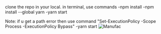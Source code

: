 clone the repo in  your local.
in terminal, use commands 
-npm install
-npm install --global yarn
-yarn start

Note: if u get a path error then use command "Set-ExecutionPolicy -Scope Process -ExecutionPolicy Bypass"
-yarn start
![Manufac](https://github.com/rishu12911/Manufac-assesment/assets/107927397/d1baa4e2-8b33-49ed-9723-c03e1f92588f)
